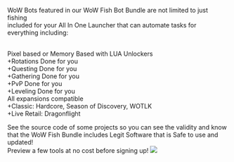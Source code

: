WoW Bots featured in our WoW Fish Bot Bundle are not limited to just fishing
<br>included for your All In One Launcher that can automate tasks for everything including:

<br>Pixel based or Memory Based with LUA Unlockers
<br>+Rotations Done for you
<br>+Questing Done for you
<br>+Gathering Done for you
<br>+PvP Done for you
<br>+Leveling Done for you
<br>
All expansions compatible<br>
+Classic: Hardcore, Season of Discovery, WOTLK<br>
+Live Retail: Dragonflight <br>

See the source code of some projects so you can see the validity and know that the WoW Fish Bundle includes Legit Software that is Safe to use and updated!<br>
Preview a few tools at no cost before signing up!
<a href="https://www.buymeacoffee.com/wowfish"><img src="https://github.com/goblindevelopment/WoWFishBot_Bundle/blob/main/OldBuyMeACoffee.png"></a>
